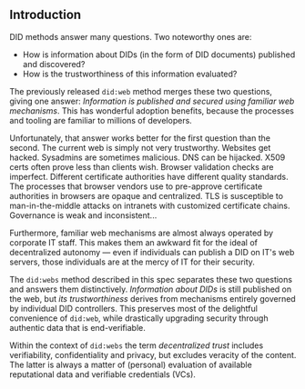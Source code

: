 ## Introduction

DID methods answer many questions. Two noteworthy ones are:

*   How is information about DIDs (in the form of DID documents) published and discovered?
*   How is the trustworthiness of this information evaluated?

The previously released `did:web` method merges these two questions, giving one answer: _Information is published and secured using familiar web mechanisms_. This has wonderful adoption benefits, because the processes and tooling are familiar to millions of developers.

Unfortunately, that answer works better for the first question than the second. The current web is simply not very trustworthy. Websites get hacked. Sysadmins are sometimes malicious. DNS can be hijacked. X509 certs often prove less than clients wish. Browser validation checks are imperfect. Different certificate authorities have different quality standards. The processes that browser vendors use to pre-approve certificate authorities in browsers are opaque and centralized. TLS is susceptible to man-in-the-middle attacks on intranets with customized certificate chains. Governance is weak and inconsistent...

Furthermore, familiar web mechanisms are almost always operated by corporate IT staff. This makes them an awkward fit for the ideal of decentralized autonomy — even if individuals can publish a DID on IT's web servers, those individuals are at the mercy of IT for their security.

The `did:webs` method described in this spec separates these two questions and answers them distinctively. _Information about DIDs_ is still published on the web, but _its trustworthiness_ derives from mechanisms entirely governed by individual DID controllers. This preserves most of the delightful convenience of `did:web`, while drastically upgrading security through authentic data that is end-verifiable.

Within the context of `did:webs` the term *decentralized trust* includes verifiability, confidentiality and privacy, but excludes veracity of the content. The latter is always a matter of (personal) evaluation of available reputational data and verifiable credentials (VCs).